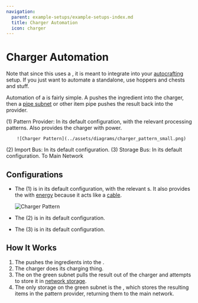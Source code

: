 ```yaml
---
navigation:
  parent: example-setups/example-setups-index.md
  title: Charger Automation
  icon: charger
---
```


# Charger Automation

Note that since this uses a <ItemLink id="pattern_provider" />, it is meant to integrate into your [autocrafting](../ae2-mechanics/autocrafting.md)
setup. If you just want to automate a <ItemLink id="charger" /> standalone, use hoppers and chests and stuff.

Automation of a <ItemLink id="charger" /> is fairly simple. A <ItemLink id="pattern_provider" /> pushes the ingredient into the charger, then a [pipe subnet](pipe-subnet.md)
or other item pipe pushes the result back into the provider.

<GameScene zoom="6" interactive={true}>
  <ImportStructure src="../assets/assemblies/charger_automation.snbt" />

<BoxAnnotation color="#dddddd" min="1 0 0" max="2 1 1">
        (1) Pattern Provider: In its default configuration, with the relevant processing patterns. Also provides the charger with power.

        ![Charger Pattern](../assets/diagrams/charger_pattern_small.png)
  </BoxAnnotation>

<BoxAnnotation color="#dddddd" min="0 1 0" max="1 1.3 1">
        (2) Import Bus: In its default configuration.
  </BoxAnnotation>

<BoxAnnotation color="#dddddd" min="1 1 0" max="2 1.3 1">
        (3) Storage Bus: In its default configuration.
  </BoxAnnotation>

<DiamondAnnotation pos="4 0.5 0.5" color="#00ff00">
        To Main Network
    </DiamondAnnotation>

  <IsometricCamera yaw="195" pitch="30" />
</GameScene>

## Configurations

* The <ItemLink id="pattern_provider" /> (1) is in its default configuration, with the relevant <ItemLink id="processing_pattern" />s.
  It also provides the <ItemLink id="charger" /> with [energy](../ae2-mechanics/energy.md) because it acts like a [cable](../items-blocks-machines/cables.md).
  
    ![Charger Pattern](../assets/diagrams/charger_pattern.png)

* The <ItemLink id="import_bus" /> (2) is in its default configuration.
* The <ItemLink id="storage_bus" /> (3) is in its default configuration.

## How It Works

1. The <ItemLink id="pattern_provider" /> pushes the ingredients into the <ItemLink id="charger" />.
2. The charger does its charging thing.
3. The <ItemLink id="import_bus" /> on the green subnet pulls the result out of the charger and attempts to store it in
   [network storage](../ae2-mechanics/import-export-storage.md).
4. The only storage on the green subnet is the <ItemLink id="storage_bus" />, which stores the resulting items in the pattern provider, returning them to the main network.
